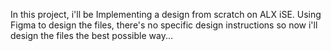 In this project, i'll be Implementing a design from scratch on ALX iSE. Using Figma to design the files, there's no specific design instructions so now i'll design the files the best possible way...